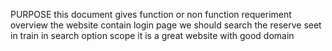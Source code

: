 PURPOSE
this document gives function or non function requeriment
overview
the website contain login page we should search the reserve seet in train in search option
scope
it is a great website with good domain
